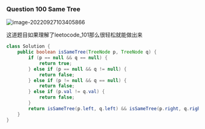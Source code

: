 ### Question 100 Same Tree

![image-20220927103405866](C:\Users\jason\AppData\Roaming\Typora\typora-user-images\image-20220927103405866.png)

这道题目如果理解了leetocode_101那么很轻松就能做出来

~~~java
class Solution {
    public boolean isSameTree(TreeNode p, TreeNode q) {
        if (p == null && q == null) {
            return true;
        } else if (p == null && q != null) {
            return false;
        } else if (p != null && q == null) {
            return false;
        } else if (p.val != q.val) {
            return false;
        }
        return isSameTree(p.left, q.left) && isSameTree(p.right, q.right);
    }
}
~~~

